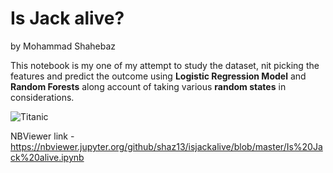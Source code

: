 # Is Jack alive?                                                                       
by Mohammad Shahebaz

This notebook is my one of my attempt to study the dataset, nit picking the features and predict the outcome using **Logistic Regression Model** and **Random Forests** along account of taking various **random states** in considerations.

![Titanic](https://github.com/shaz13/isjackalive-/blob/master/jack.jpg)



NBViewer link - https://nbviewer.jupyter.org/github/shaz13/isjackalive/blob/master/Is%20Jack%20alive.ipynb
